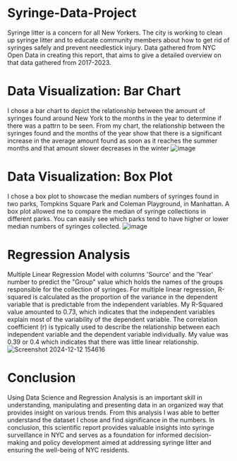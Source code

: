 # Syringe-Data-Project
Syringe litter is a concern for all New Yorkers. The city is working to clean up syringe litter and to educate community members about how to get rid of syringes safely and prevent needlestick injury. Data gathered from NYC Open Data in creating this report, that aims to give a detailed overview on that data gathered from 2017-2023.

# Data Visualization: Bar Chart
I chose a bar chart to depict the relationship between the amount of syringes found around New York to the months in the year to determine if there was a pattrn to be seen. From my chart, the relationship between the syringes found and the months of the year show that there is a significant increase in the average amount found as soon as it reaches the summer months and that amount slower decreases in the winter
![image](https://github.com/user-attachments/assets/767273d4-648a-433e-9c52-64ab0f71e73f)

# Data Visualization: Box Plot
I chose a box plot to showcase the median numbers of syringes found in two parks, Tompkins Square Park and Coleman Playground, in Manhattan. A box plot allowed me to compare the median of syringe collections in different parks. You can easily see which parks tend to have higher or lower median numbers of syringes collected.
![image](https://github.com/user-attachments/assets/07fc6255-0b3f-4d16-a7c4-a31dd99eb6f7)

# Regression Analysis
Multiple Linear Regression Model with columns 'Source' and the 'Year' number to predict the "Group" value which holds the names of the groups responsible for the collection of syringes. For multiple linear regression, R-squared is calculated as the proportion of the variance in the dependent variable that is predictable from the independent variables. My R-Squared value amounted to 0.73, which indicates that the independent variables explain most of the variability of the dependent variable.
The correlation coefficient (r) is typically used to describe the relationship between each independent variable and the dependent variable individually. My value was 0.39 or 0.4 which indicates that there was little linear relationship. 
![Screenshot 2024-12-12 154616](https://github.com/user-attachments/assets/002868a5-79ff-418a-9499-975f8c6b8214)

# Conclusion
Using Data Science and Regression Analysis is an important skill in understanding, manipulating and presenting data in an organized way that provides insight on various trends. From this analysis I was able to better understand the dataset I chose and find significance in the numbers. 
In conclusion, this scientific report provides valuable insights into syringe surveillance in NYC and serves as a foundation for informed decision-making and policy development aimed at addressing syringe litter and ensuring the well-being of NYC residents.
